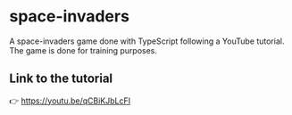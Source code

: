 # space-invaders
A space-invaders game done with TypeScript following a YouTube tutorial.
The game is done for training purposes.

## Link to the tutorial
:point_right: https://youtu.be/qCBiKJbLcFI
